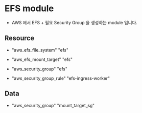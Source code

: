 # EFS module

* AWS 에서 EFS + 필요 Security Group 을 생성하는 module 입니다.

## Resource

* "aws_efs_file_system" "efs"

* "aws_efs_mount_target" "efs"

* "aws_security_group" "efs"

* "aws_security_group_rule" "efs-ingress-worker"

## Data

* "aws_security_group" "mount_target_sg"
